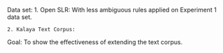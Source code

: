Data set:
    1. Open SLR:
        With less ambiguous rules applied on Experiment 1 data set.

    2. Kalaya Text Corpus:

Goal:
    To show the effectiveness of extending the text corpus.
